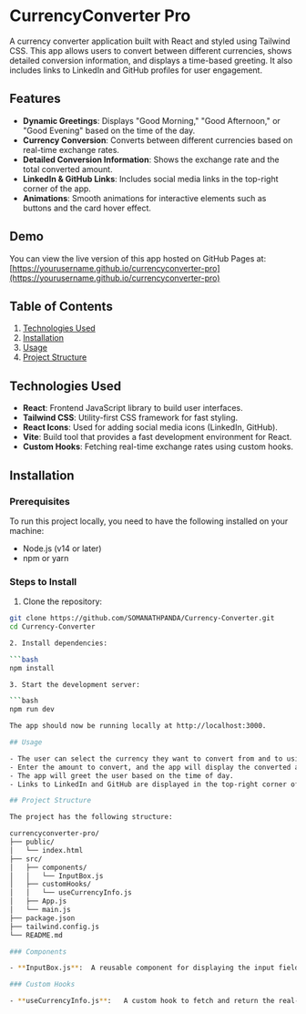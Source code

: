# CurrencyConverter Pro

A currency converter application built with React and styled using Tailwind CSS. This app allows users to convert between different currencies, shows detailed conversion information, and displays a time-based greeting. It also includes links to LinkedIn and GitHub profiles for user engagement.

## Features

- **Dynamic Greetings**: Displays "Good Morning," "Good Afternoon," or "Good Evening" based on the time of the day.
- **Currency Conversion**: Converts between different currencies based on real-time exchange rates.
- **Detailed Conversion Information**: Shows the exchange rate and the total converted amount.
- **LinkedIn & GitHub Links**: Includes social media links in the top-right corner of the app.
- **Animations**: Smooth animations for interactive elements such as buttons and the card hover effect.

## Demo

You can view the live version of this app hosted on GitHub Pages at:  
[https://yourusername.github.io/currencyconverter-pro](https://yourusername.github.io/currencyconverter-pro)

## Table of Contents

1. [Technologies Used](#technologies-used)
2. [Installation](#installation)
3. [Usage](#usage)
4. [Project Structure](#project-structure)

## Technologies Used

- **React**: Frontend JavaScript library to build user interfaces.
- **Tailwind CSS**: Utility-first CSS framework for fast styling.
- **React Icons**: Used for adding social media icons (LinkedIn, GitHub).
- **Vite**: Build tool that provides a fast development environment for React.
- **Custom Hooks**: Fetching real-time exchange rates using custom hooks.

## Installation

### Prerequisites

To run this project locally, you need to have the following installed on your machine:

- Node.js (v14 or later)
- npm or yarn

### Steps to Install

1. Clone the repository:

```bash
git clone https://github.com/SOMANATHPANDA/Currency-Converter.git
cd Currency-Converter

2. Install dependencies:

```bash
npm install

3. Start the development server:

```bash
npm run dev

The app should now be running locally at http://localhost:3000.

## Usage

- The user can select the currency they want to convert from and to using dropdowns.
- Enter the amount to convert, and the app will display the converted amount along with the exchange rate.
- The app will greet the user based on the time of day.
- Links to LinkedIn and GitHub are displayed in the top-right corner of the app.

## Project Structure

The project has the following structure:

currencyconverter-pro/
├── public/
│   └── index.html
├── src/
│   ├── components/
│   │   └── InputBox.js
│   ├── customHooks/
│   │   └── useCurrencyInfo.js
│   ├── App.js
│   └── main.js
├── package.json
├── tailwind.config.js
└── README.md

### Components

- **InputBox.js**:  A reusable component for displaying the input fields (amount and currency dropdowns).

### Custom Hooks

- **useCurrencyInfo.js**:   A custom hook to fetch and return the real-time currency exchange rates.